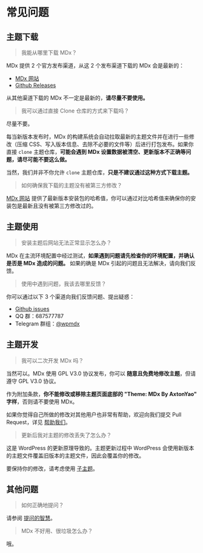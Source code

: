 # 常见问题

## 主题下载

> 我能从哪里下载 MDx？

MDx 提供 2 个官方发布渠道，从这 2 个发布渠道下载的 MDx 会是最新的：

- [MDx 网站](https://mdx.flyhigher.top)
- [Github Releases](https://github.com/yrccondor/mdx/releases/)

从其他渠道下载的 MDx 不一定是最新的，**请尽量不要使用。**

> 我可以通过直接 Clone 仓库的方式来下载吗？

尽量不要。

每当新版本发布时，MDx 的构建系统会自动拉取最新的主题文件并在进行一些修改（压缩 CSS、写入版本信息、去除不必要的文件等）后进行打包发布。如果你直接 `clone` 主题仓库，**可能会遇到 MDx 设置数据被清空、更新版本不正确等问题，请尽可能不要这么做。**

当然，我们并非不你允许 `clone` 主题仓库，**只是不建议通过这种方式下载主题。**

> 如何确保我下载的主题没有被第三方修改？

[MDx 网站](https://mdx.flyhigher.top) 提供了最新版本安装包的哈希值，你可以通过对比哈希值来确保你的安装包是最新且没有被第三方修改过的。

## 主题使用

> 安装主题后网站无法正常显示怎么办？

MDx 在主流环境配置中经过测试，**如果遇到问题请先检查你的环境配置，并确认是否是 MDx 造成的问题。** 如果的确是 MDx 引起的问题且无法解决，请向我们反馈。

> 使用中遇到问题，我该去哪里反馈？

你可以通过以下 3 个渠道向我们反馈问题、提出疑惑：

- [Github issues](https://github.com/yrccondor/mdx/issues)
- QQ 群：687577787
- Telegram 群组：[@wpmdx](https://t.me/wpmdx)

## 主题开发

> 我可以二次开发 MDx 吗？

当然可以。MDx 使用 GPL V3.0 协议发布，你可以 **随意且免费地修改主题**，但请遵守 GPL V3.0 协议。

作为附加条款，**你不能修改或移除主题页面底部的 "Theme: MDx By AxtonYao" 字样**，否则请不要使用 MDx。

如果你觉得自己所做的修改对其他用户也非常有帮助，欢迎向我们提交 Pull Request，详见 [帮助我们](help-us.md)。

> 更新后我对主题的修改丢失了怎么办？

这是 WordPress 的更新原理导致的。主题更新过程中 WordPress 会使用新版本的主题文件覆盖旧版本的主题文件，因此会覆盖你的修改。

要保持你的修改，请考虑使用 [子主题](https://codex.wordpress.org/zh-cn:子主题)。

## 其他问题

> 如何正确地提问？

请参阅 [提问的智慧](https://github.com/ryanhanwu/How-To-Ask-Questions-The-Smart-Way/blob/master/README-zh_CN.md)。

> MDx 不好用、很垃圾怎么办？

哦。
